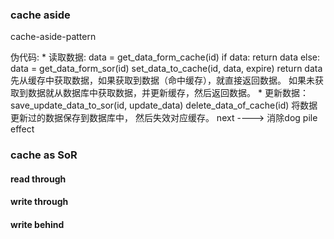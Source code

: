 ### cache aside

cache-aside-pattern

伪代码:
    * 读取数据:
        data = get_data_form_cache(id)
        if data:
            return data
        else:
            data = get_data_form_sor(id)
            set_data_to_cache(id, data, expire)
            return data
        先从缓存中获取数据，如果获取到数据（命中缓存），就直接返回数据。
        如果未获取到数据就从数据库中获取数据，并更新缓存，然后返回数据。
    * 更新数据：
        save_update_data_to_sor(id, update_data)
        delete_data_of_cache(id)
        将数据更新过的数据保存到数据库中，
        然后失效对应缓存。
next ----> 消除dog pile effect

### cache as SoR
#### read through
#### write through
#### write behind

    